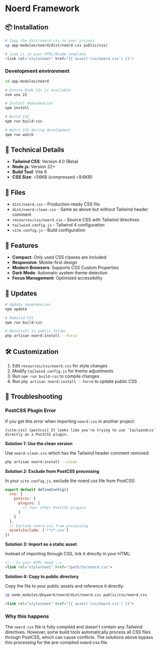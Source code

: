 # Noerd Framework

## 📦 Installation

```bash
# Copy the dist/noerd.css to your project
cp app-modules/noerd/dist/noerd.css public/css/

# Load it in your HTML/Blade template
<link rel="stylesheet" href="{{ asset('css/noerd.css') }}">
```

### Development environment

```bash
cd app-modules/noerd

# Ensure Node 22+ is available
nvm use 22

# Install dependencies
npm install

# Build CSS
npm run build-css

# Watch CSS during development
npm run watch
```

## 🔧 Technical Details

- **Tailwind CSS**: Version 4.0 (Beta)
- **Node.js**: Version 22+
- **Build Tool**: Vite 6
- **CSS Size**: ~56KB (compressed ~9.6KB)

## 📁 Files

- `dist/noerd.css` - Production-ready CSS file
- `dist/noerd-clean.css` - Same as above but without Tailwind header comment
- `resources/css/noerd.css` - Source CSS with Tailwind directives
- `tailwind.config.js` - Tailwind 4 configuration
- `vite.config.js` - Build configuration

## 🚀 Features

- **Compact**: Only used CSS classes are included
- **Responsive**: Mobile-first design
- **Modern Browsers**: Supports CSS Custom Properties
- **Dark Mode**: Automatic system theme detection
- **Focus Management**: Optimized accessibility

## 🔄 Updates

```bash
# Update dependencies
npm update

# Rebuild CSS
npm run build-css

# Reinstall to public folder
php artisan noerd:install --force
```

## 🛠️ Customization

1. Edit `resources/css/noerd.css` for style changes
2. Modify `tailwind.config.js` for theme adjustments
3. Run `npm run build-css` to compile changes
4. Run `php artisan noerd:install --force` to update public CSS

## 🚨 Troubleshooting

### PostCSS Plugin Error

If you get this error when importing `noerd.css` in another project:

```
[vite:css] [postcss] It looks like you're trying to use `tailwindcss` directly as a PostCSS plugin.
```

**Solution 1: Use the clean version**

Use `noerd-clean.css` which has the Tailwind header comment removed:

```bash
php artisan noerd:install --clean
```

**Solution 2: Exclude from PostCSS processing**

In your `vite.config.js`, exclude the noerd.css file from PostCSS:

```javascript
export default defineConfig({
  css: {
    postcss: {
      plugins: [
        // Your other PostCSS plugins
      ]
    }
  },
  // Exclude noerd.css from processing
  assetsInclude: ['**/*.css']
})
```

**Solution 3: Import as a static asset**

Instead of importing through CSS, link it directly in your HTML:

```html
<!-- In your HTML head -->
<link rel="stylesheet" href="/path/to/noerd.css">
```

**Solution 4: Copy to public directory**

Copy the file to your public assets and reference it directly:

```bash
cp node_modules/@nywerk/noerd/dist/noerd.css public/css/noerd.css
```

```html
<link rel="stylesheet" href="{{ asset('css/noerd.css') }}">
```

### Why this happens

The `noerd.css` file is fully compiled and doesn't contain any Tailwind directives. However, some build tools automatically process all CSS files through PostCSS, which can cause conflicts. The solutions above bypass this processing for the pre-compiled noerd.css file.
